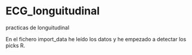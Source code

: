 # ECG_longuitudinal
practicas de longuitudinal

En el fichero import_data he leído los datos y he empezado a detectar los picks R. 
